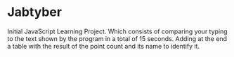 # Jabtyber

Initial JavaScript Learning Project.
Which consists of comparing your typing to the text shown by the program in a total of 15 seconds.
Adding at the end a table with the result of the point count and its name to identify it.
